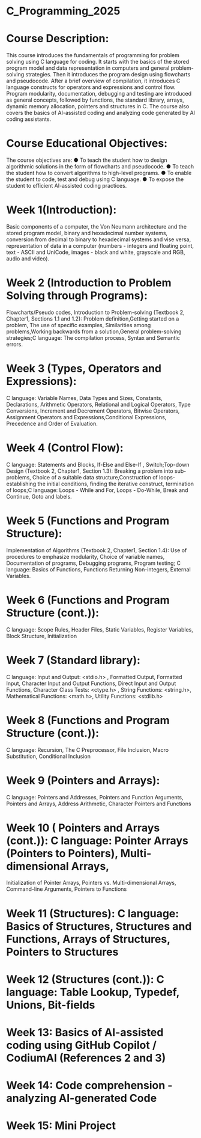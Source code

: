 # C_Programming_2025

# Course Description:
This course introduces the fundamentals of programming for problem solving using C language for coding. It starts with the basics of the stored program model and data representation in computers and general problem-solving strategies. Then it introduces the program design using flowcharts and pseudocode. After a brief overview of compilation, it introduces C language constructs for operators and expressions and control flow. Program modularity, documentation, debugging and testing are introduced as general concepts, followed by functions, the standard library, arrays, dynamic memory allocation, pointers and structures in C. The course also covers the basics of AI-assisted coding and analyzing code generated by AI coding assistants.

# Course Educational Objectives:
The course objectives are:
● To teach the student how to design algorithmic solutions in the form of flowcharts and pseudocode.
● To teach the student how to convert algorithms to high-level programs.
● To enable the student to code, test and debug using C language.
● To expose the student to efficient AI-assisted coding practices.

# Week 1(Introduction):
Basic components of a computer, the Von Neumann architecture and the stored program model, binary and hexadecimal number systems, conversion from decimal to binary to hexadecimal systems and vise versa, representation of data in a computer (numbers - integers and floating point, text - ASCII and UniCode, images - black and white, grayscale and RGB, audio and video).

# Week 2 (Introduction to Problem Solving through Programs):
Flowcharts/Pseudo codes, Introduction to Problem-solving (Textbook 2, Chapter1, Sections 1.1 and 1.2): Problem definition,Getting started on a problem, The use of specific examples, Similarities among problems,Working backwards from a solution,General problem-solving strategies;C language: The compilation process, Syntax and Semantic errors.

# Week 3 (Types, Operators and Expressions):
C language: Variable Names, Data Types and Sizes, Constants, Declarations,  Arithmetic Operators, Relational and Logical Operators, Type Conversions, Increment and Decrement Operators, Bitwise Operators,  Assignment Operators and Expressions,Conditional Expressions, Precedence and Order of Evaluation.

# Week 4 (Control Flow):
C language: Statements and Blocks, If-Else and Else-If , Switch;Top-down Design (Textbook 2, Chapter1, Section 1.3): Breaking a problem into sub-problems, Choice of a suitable data structure,Construction of loops- establishing the initial conditions, finding the iterative construct, termination of loops;C language: Loops - While and For, Loops - Do-While, Break and Continue, Goto and labels.

# Week 5 (Functions and Program Structure):
Implementation of Algorithms (Textbook 2, Chapter1, Section 1.4): Use of procedures to emphasize modularity, Choice of variable names, Documentation of programs, Debugging programs, Program testing;
C language: Basics of Functions, Functions Returning Non-integers,  External Variables.

# Week 6 (Functions and Program Structure (cont.)):
C language: Scope Rules, Header Files,  Static Variables, Register Variables,  Block Structure,  Initialization

# Week 7 (Standard library):
C language: Input and Output: <stdio.h> , Formatted Output, Formatted Input,  Character Input and Output Functions, Direct Input
and Output Functions, Character Class Tests: <ctype.h> , String Functions: <string.h>,  Mathematical Functions: <math.h>, Utility
Functions: <stdlib.h>

# Week 8 (Functions and Program Structure (cont.)):
C language: Recursion, The C Preprocessor, File Inclusion, Macro Substitution, Conditional Inclusion

# Week 9 (Pointers and Arrays):
C language: Pointers and Addresses, Pointers and Function Arguments, Pointers and Arrays, Address Arithmetic, Character
Pointers and Functions

# Week 10 ( Pointers and Arrays (cont.)): C language: Pointer Arrays (Pointers to Pointers),  Multi-dimensional Arrays,
Initialization of Pointer Arrays, Pointers vs. Multi-dimensional Arrays, Command-line Arguments, Pointers to Functions

# Week 11 (Structures):  C language: Basics of Structures,  Structures and Functions, Arrays of Structures, Pointers to Structures

# Week 12 (Structures (cont.)): C language: Table Lookup, Typedef, Unions,  Bit-fields

# Week 13: Basics of AI-assisted coding using GitHub Copilot / CodiumAI (References 2 and 3)

# Week 14: Code comprehension - analyzing AI-generated Code

# Week 15: Mini Project
